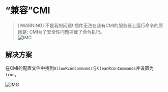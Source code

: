 # “兼容”CMI

> [!WARNING] 不是我的问题!
> 插件无法在装有CMI的服务器上运行命令的原因是: CMI为了安全性问题拦截了命令执行。        
> ![IMG](/2385df44247086f8231e9d81ed44d27a.png)

## 解决方案

在CMI的配置文件中找到`AllowRconCommands`与`CleanRconCommands`并设置为`true`。

![IMG](/1bedd4806202c2e8fd21ff6d02f99a66.png)